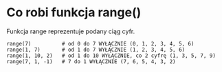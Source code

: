 # Co robi funkcja range()   
Funkcja range reprezentuje podany ciąg cyfr.   

```
range(7)          # od 0 do 7 WYŁĄCZNIE (0, 1, 2, 3, 4, 5, 6)
range(1, 7)       # od 1 do 7 WYŁĄCZNIE (1, 2, 3, 4, 5, 6)
range(1, 10, 2)   # od 1 do 10 WYŁĄCZNIE, co 2 cyfrę (1, 3, 5, 7, 9)
range(7, 1, -1)   # 7 do 1 WYŁĄCZNIE (7, 6, 5, 4, 3, 2)
```
